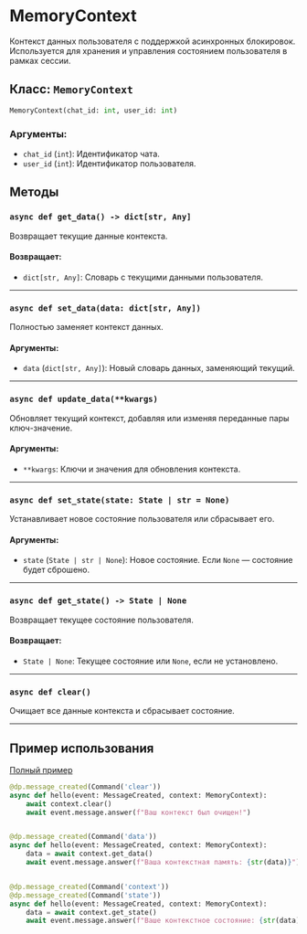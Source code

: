 # MemoryContext

Контекст данных пользователя с поддержкой асинхронных блокировок. Используется для хранения и управления состоянием пользователя в рамках сессии.

## Класс: `MemoryContext`

```python
MemoryContext(chat_id: int, user_id: int)
````

### Аргументы:

* `chat_id` (`int`): Идентификатор чата.
* `user_id` (`int`): Идентификатор пользователя.


## Методы

### `async def get_data() -> dict[str, Any]`

Возвращает текущие данные контекста.

#### Возвращает:

* `dict[str, Any]`: Словарь с текущими данными пользователя.

---

### `async def set_data(data: dict[str, Any])`

Полностью заменяет контекст данных.

#### Аргументы:

* `data` (`dict[str, Any]`): Новый словарь данных, заменяющий текущий.

---

### `async def update_data(**kwargs)`

Обновляет текущий контекст, добавляя или изменяя переданные пары ключ-значение.

#### Аргументы:

* `**kwargs`: Ключи и значения для обновления контекста.

---

### `async def set_state(state: State | str = None)`

Устанавливает новое состояние пользователя или сбрасывает его.

#### Аргументы:

* `state` (`State | str | None`): Новое состояние. Если `None` — состояние будет сброшено.

---

### `async def get_state() -> State | None`

Возвращает текущее состояние пользователя.

#### Возвращает:

* `State | None`: Текущее состояние или `None`, если не установлено.

---

### `async def clear()`

Очищает все данные контекста и сбрасывает состояние.

---

## Пример использования

[Полный пример](https://github.com/love-apples/maxapi/tree/main/examples/router_with_input_media)

```python
@dp.message_created(Command('clear'))
async def hello(event: MessageCreated, context: MemoryContext):
    await context.clear()
    await event.message.answer(f"Ваш контекст был очищен!")


@dp.message_created(Command('data'))
async def hello(event: MessageCreated, context: MemoryContext):
    data = await context.get_data()
    await event.message.answer(f"Ваша контекстная память: {str(data)}")


@dp.message_created(Command('context'))
@dp.message_created(Command('state'))
async def hello(event: MessageCreated, context: MemoryContext):
    data = await context.get_state()
    await event.message.answer(f"Ваше контекстное состояние: {str(data)}")
```